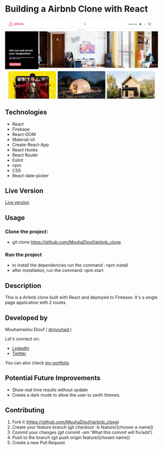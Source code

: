 # Building a Airbnb Clone with React
![screenshot](./src/Images/airbnb_clone.png)


## Technologies

- React
- Firebase
- React-DOM
- Material-UI
- Create-React-App
- React Hooks
- React Router
- Eslint
- npm
- CSS
- React-date-picker

## Live Version 
<a href="https://airbnb-clone-a93b9.web.app" target="_blank" > Live version </a>

## Usage 

### Clone the project: 
 - git clone https://github.com/MouhaDiouf/airbnb_clone
 
 ### Run the project
 - to install the dependencies run the command : npm install 
 - after installation, run the command: npm start

## Description 
This is a Airbnb clone built with React and deployed to Firebase. It's a single page application with 2 routes. 

## Developed by

Mouhamadou Diouf ( <a href="https://github.com/MouhaDiouf"> @mouhad </a>)

Let's connect on: 

-  <a href="https://www.linkedin.com/in/mouha-diouf/" target="_blank" > LinkedIn </a>
- <a href="https://twitter.com/mouhamadiouf" target="_blank"> Twitter</a>

You can also check <a href="https://mouhadiouf.com/" target="_blank"> my portfolio </a>

## Potential Future Improvements 

- Show real time results without update
- Create a dark mode to allow the user to swith themes. 


## Contributing

1. Fork it (https://github.com/MouhaDiouf/airbnb_clone)
2. Create your feature branch (git checkout -b feature/[choose-a-name])
3. Commit your changes (git commit -am 'What this commit will fix/add')
4. Push to the branch (git push origin feature/[chosen name])
5. Create a new Pull Request
